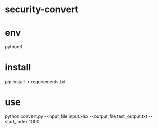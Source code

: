 # security-convert
# env
python3
# install
pip install -r requirements.txt
# use
python convert.py --input_file input.xlsx --output_file test_output.txt --start_index 1000



